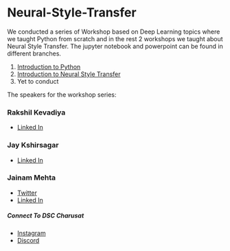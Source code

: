 # Neural-Style-Transfer
We conducted a series of Workshop based on Deep Learning topics where we taught Python from scratch and in the rest 2 workshops we taught about Neural Style Transfer. The jupyter notebook and powerpoint can be found in different branches. 
<br/>
1) <a href="https://github.com/charusat-gdsc/Neural-Style-Transfer/tree/101_Introduction_To_Python">Introduction to Python</a>
2) <a href="https://github.com/charusat-gdsc/Neural-Style-Transfer/tree/102_Introduction_To_Neural_Style_Transfer">Introduction to Neural Style Transfer</a>
3) Yet to conduct 

The speakers for the workshop series: 

<h3>Rakshil Kevadiya</h3>
<ul>
  <li><a href="https://www.linkedin.com/in/rakshil-kevadiya-98118a19a/">Linked In</a></li>
</ul>
<h3>Jay Kshirsagar</h3>
<ul>
  <li><a href="https://www.linkedin.com/in/jaykshirsagar05/">Linked In</a></li>
</ul>
<h3>Jainam Mehta</h3>
<ul>
  <li><a href="https://twitter.com/jainam240101">Twitter</a></li>
  <li><a href="https://www.linkedin.com/in/jainam-mehta-2a1b68187/">Linked In</a></li>
</ul>

<h5>Connect To DSC Charusat</h5>
<ul>
  <li><a href="https://www.instagram.com/dsc.charusat/">Instagram</a></li>
  <li><a href="https://discord.gg/sVGBFSZ">Discord</a></li>
</ul>
